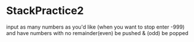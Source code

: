 # StackPractice2
input as many numbers as you'd like (when you want to stop enter -999) and have numbers with no remainder(even) be pushed & (odd) be popped
